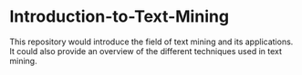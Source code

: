 # Introduction-to-Text-Mining
 This repository would introduce the field of text mining and its applications. It could also provide an overview of the different techniques used in text mining.
